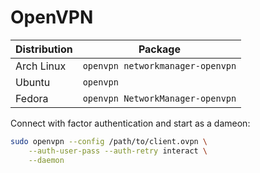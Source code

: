 # OpenVPN

| Distribution | Package                          |
| ------------ | -------------------------------- |
| Arch Linux   | `openvpn networkmanager-openvpn` |
| Ubuntu       | `openvpn`                        |
| Fedora       | `openvpn NetworkManager-openvpn` |

Connect with factor authentication and start as a dameon:

```sh
sudo openvpn --config /path/to/client.ovpn \
    --auth-user-pass --auth-retry interact \
    --daemon
```
